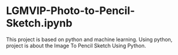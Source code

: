 # LGMVIP-Photo-to-Pencil-Sketch.ipynb
This project is based on python and machine learning. Using python, project is about the Image To Pencil Sketch Using Python.
